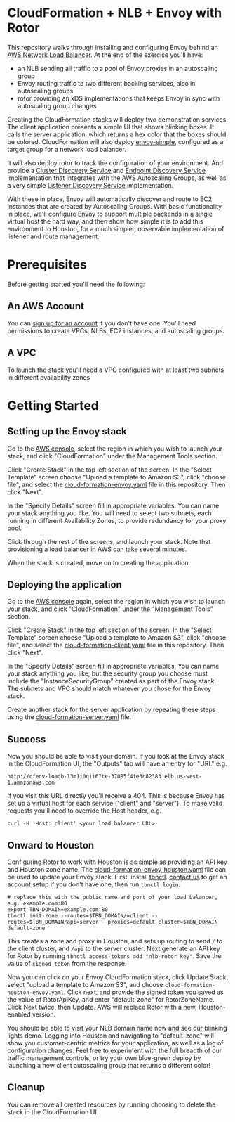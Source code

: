 
[//]: # ( Copyright 2018 Turbine Labs, Inc.                                   )
[//]: # ( you may not use this file except in compliance with the License.    )
[//]: # ( You may obtain a copy of the License at                             )
[//]: # (                                                                     )
[//]: # (     http://www.apache.org/licenses/LICENSE-2.0                      )
[//]: # (                                                                     )
[//]: # ( Unless required by applicable law or agreed to in writing, software )
[//]: # ( distributed under the License is distributed on an "AS IS" BASIS,   )
[//]: # ( WITHOUT WARRANTIES OR CONDITIONS OF ANY KIND, either express or     )
[//]: # ( implied. See the License for the specific language governing        )
[//]: # ( permissions and limitations under the License.                      )

# CloudFormation + NLB + Envoy with Rotor

This repository walks through installing and configuring Envoy behind an
[AWS Network Load Balancer](http://docs.aws.amazon.com/elasticloadbalancing/latest/network/introduction.html).
At the end of the exercise you'll have:
* an NLB sending all traffic to a pool of Envoy proxies in an autoscaling group
* Envoy routing traffic to two different backing services, also in autoscaling
  groups
* rotor providing an xDS implementations that keeps Envoy in sync with
  autoscaling group changes

Creating the CloudFormation stacks will deploy two demonstration services. The
client application presents a simple UI that shows blinking boxes. It calls the
server application, which returns a hex color that the boxes should be colored.
CloudFormation will also deploy
[envoy-simple](https://github.com/turbinelabs/envoy-simple), configured as a
target group for a network load balancer.

It will also deploy rotor to track the configuration of your
environment. And provide a
[Cluster Discovery Service](https://www.envoyproxy.io/docs/envoy/v1.5.0/api-v2/cds.proto)
and
[Endpoint Discovery Service](https://www.envoyproxy.io/docs/envoy/v1.5.0/api-v2/eds.proto)
implementation that integrates with the AWS Autoscaling Groups, as well as a very
simple
[Listener Discovery Service](https://www.envoyproxy.io/docs/envoy/v1.5.0/api-v2/lds.proto)
implementation.

With these in place, Envoy will automatically discover and route to EC2
instances that are created by Autoscaling Groups. With basic functionality in
place, we'll configure Envoy to support multiple backends in a single virtual
host the hard way, and then show how simple it is to add this environment to
Houston, for a much simpler, observable implementation of listener and route
management.

# Prerequisites #

Before getting started you'll need the following:

## An AWS Account ##

You can [sign up for an account](https://aws.amazon.com/) if you don't have
one. You'll need permissions to create VPCs, NLBs, EC2 instances, and
autoscaling groups.

## A VPC ##

To launch the stack you'll need a VPC configured with at least two subnets in
different availability zones

# Getting Started

## Setting up the Envoy stack

Go to the [AWS console](https://console.aws.amazon.com), select the region in
which you wish to launch your stack, and click "CloudFormation" under the
Management Tools section.

Click "Create Stack" in the top left section of the screen. In the "Select
Template" screen choose "Upload a template to Amazon S3", click "choose file",
and select the [cloud-formation-envoy.yaml](cloud-formation-envoy.yaml) file in
this repository. Then click  "Next".

In the "Specify Details" screen fill in appropriate variables. You can name your
stack anything you like. You will need to select two subnets, each running in
different Availability Zones, to provide redundancy for your proxy pool.

Click through the rest of the screens, and launch your stack. Note that
provisioning a load balancer in AWS can take several minutes.

When the stack is created, move on to creating the application.

## Deploying the application

Go to the [AWS console](https://console.aws.amazon.com) again, select the region
in  which you wish to launch your stack, and click "CloudFormation" under the
"Management Tools" section.

Click "Create Stack" in the top left section of the screen. In the "Select
Template" screen choose "Upload a template to Amazon S3", click "choose file",
and select the [cloud-formation-client.yaml](cloud-formation-client.yaml) file
in this repository. Then click "Next".

In the "Specify Details" screen fill in appropriate variables. You can name your
stack anything you like, but the security group you choose must include the
"InstanceSecurityGroup" created as part of the Envoy stack. The subnets and VPC
should match whatever you chose for the Envoy stack.

Create another stack for the server application by repeating these steps using
the [cloud-formation-server.yaml](cloud-formation-server.yaml) file.

## Success

Now you should be able to visit your domain. If you look at the Envoy stack in
the CloudFormation UI, the "Outputs" tab will have an entry for "URL" e.g.

`http://cfenv-loadb-13m1i0qii67te-37085f4fe3c82383.elb.us-west-1.amazonaws.com`

If you visit this URL directly you'll receive a 404. This is because Envoy has
set up a virtual host for each service ("client" and "server"). To make valid
requests you'll need to override the Host header, e.g.

`curl -H 'Host: client' <your load balancer URL>`

## Onward to Houston

Configuring Rotor to work with Houston is as simple as providing an API key and
Houston zone name. The
[cloud-formation-envoy-houston.yaml](cloud-formation-houston-envoy.yaml) file
can be used to update your Envoy stack. First, install
[tbnctl](https://github.com/turbinelabs/tbnctl).
[contact us](https://www.turbinelabs.io/contact) to get an account setup if you
don't have one, then run `tbnctl login`.

```console
# replace this with the public name and port of your load balancer, e.g. example.com:80
export TBN_DOMAIN=example.com:80
tbnctl init-zone --routes=$TBN_DOMAIN/=client --routes=$TBN_DOMAIN/api=server --proxies=default-cluster=$TBN_DOMAIN default-zone
```

This creates a zone and proxy in Houston, and sets up routing to send `/` to the
client cluster, and `/api` to the server cluster. Next generate an API key for
Rotor by running `tbnctl access-tokens add "nlb-rotor key"`. Save the value of
`signed_token` from the response.

Now you can click on your Envoy CloudFormation stack, click Update Stack, select
"upload a template to Amazon S3", and choose
`cloud-formation-houston-envoy.yaml`. Click next, and provide the signed token
you saved as the value of RotorApiKey, and enter "default-zone" for
RotorZoneName. Click Next twice, then Update. AWS will replace Rotor with a new,
Houston-enabled version.

You should be able to visit your NLB domain name now and see our blinking lights
demo. Logging into Houston and navigating to "default-zone" will show you
customer-centric metrics for your application, as well as a log of configuration
changes. Feel free to experiment with the full breadth of our traffic management
controls, or try your own blue-green deploy by launching a new client
autoscaling group that returns a different color!

## Cleanup

You can remove all created resources by running choosing to delete the stack in
the CloudFormation UI.
